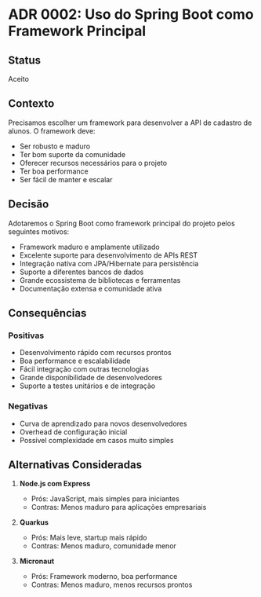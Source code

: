 # ADR 0002: Uso do Spring Boot como Framework Principal

## Status

Aceito

## Contexto

Precisamos escolher um framework para desenvolver a API de cadastro de alunos. O framework deve:
- Ser robusto e maduro
- Ter bom suporte da comunidade
- Oferecer recursos necessários para o projeto
- Ter boa performance
- Ser fácil de manter e escalar

## Decisão

Adotaremos o Spring Boot como framework principal do projeto pelos seguintes motivos:
- Framework maduro e amplamente utilizado
- Excelente suporte para desenvolvimento de APIs REST
- Integração nativa com JPA/Hibernate para persistência
- Suporte a diferentes bancos de dados
- Grande ecossistema de bibliotecas e ferramentas
- Documentação extensa e comunidade ativa

## Consequências

### Positivas
- Desenvolvimento rápido com recursos prontos
- Boa performance e escalabilidade
- Fácil integração com outras tecnologias
- Grande disponibilidade de desenvolvedores
- Suporte a testes unitários e de integração

### Negativas
- Curva de aprendizado para novos desenvolvedores
- Overhead de configuração inicial
- Possível complexidade em casos muito simples

## Alternativas Consideradas

1. **Node.js com Express**
   - Prós: JavaScript, mais simples para iniciantes
   - Contras: Menos maduro para aplicações empresariais

2. **Quarkus**
   - Prós: Mais leve, startup mais rápido
   - Contras: Menos maduro, comunidade menor

3. **Micronaut**
   - Prós: Framework moderno, boa performance
   - Contras: Menos maduro, menos recursos prontos 